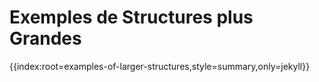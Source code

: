# Exemples de Structures plus Grandes

{{index:root=examples-of-larger-structures,style=summary,only=jekyll}}

